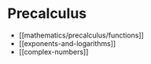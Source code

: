 # Precalculus
- [[mathematics/precalculus/functions]]
- [[exponents-and-logarithms]]
- [[complex-numbers]]
